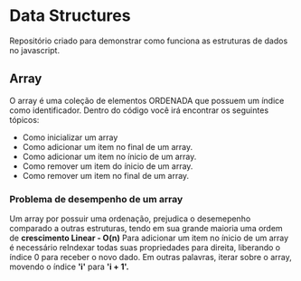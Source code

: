 # Data Structures

Repositório criado para demonstrar como funciona as estruturas de dados no javascript.

## Array

O array é uma coleção de elementos ORDENADA que possuem um índice como identificador. Dentro do código você irá encontrar 
os seguintes tópicos:
- Como inicializar um array
- Como adicionar um item no final de um array.
- Como adicionar um item no ínicio de um array.
- Como remover um item do ínicio de um array.
- Como remover um item no final de  um array.

### Problema de desempenho de um array
Um array por possuir uma ordenação, prejudica o desemepenho comparado a outras estruturas, tendo em sua grande maioria 
uma ordem de **crescimento Linear - O(n)**
Para adicionar um item no ínicio de um array é necessário reIndexar todas suas propriedades para direita, liberando o 
índice 0 para receber o novo dado. Em outras palavras, iterar sobre o array, movendo o índice **'i'** para **'i + 1'.**
